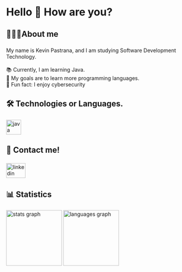 <h1 align="left">Hello 👋 How are you?</h1>

###

<h2 align="left">🧑🏻‍💻About me</h2>

###

<p align="left">My name is Kevin Pastrana, and I am studying Software Development Technology.<br><br>📚 Currently, I am learning Java.<br>🎯 My goals are to learn more programming languages.<br>🎲 Fun fact: I enjoy cybersecurity</p>

###

<h2 align="left">🛠 Technologies or Languages.</h2>

###

<div align="left">
  <img src="https://skillicons.dev/icons?i=java" height="40" alt="java logo"  />
</div>

###

<h2 align="left">📩 Contact me!</h2>

###

<div align="left">
  <a href="https://www.linkedin.com/in/kevin-pastrana-056072165/" target="_blank">
    <img src="https://raw.githubusercontent.com/maurodesouza/profile-readme-generator/master/src/assets/icons/social/linkedin/default.svg" width="52" height="40" alt="linkedin logo"  />
  </a>
</div>

###

<h2 align="left">📊 Statistics</h2>

###

<div align="left">
  <img src="https://github-readme-stats.vercel.app/api?username=kevinpastrana&hide_title=false&hide_rank=true&show_icons=true&include_all_commits=true&count_private=true&disable_animations=false&theme=tokyonight&locale=en&hide_border=true&order=1" height="150" alt="stats graph"  />
  <img src="https://github-readme-stats.vercel.app/api/top-langs?username=kevinpastrana&locale=en&hide_title=false&layout=compact&card_width=320&langs_count=5&theme=tokyonight&hide_border=true&order=2" height="150" alt="languages graph"  />
</div>

###
